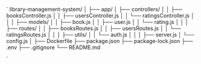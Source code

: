 `
library-management-system/
│
├── app/
│   ├── controllers/
│   │   ├── booksController.js
│   │   ├── usersController.js
│   │   └── ratingsController.js
│   │
│   ├── models/
│   │   ├── book.js
│   │   ├── user.js
│   │   └── rating.js
│   │
│   ├── routes/
│   │   ├── booksRoutes.js
│   │   ├── usersRoutes.js
│   │   └── ratingsRoutes.js
│   │
│   ├── utils/
│   │   └── auth.js
│   │
│   ├── server.js
│   └── config.js
│
├── Dockerfile
├── package.json
├── package-lock.json
├── .env
├── .gitignore
└── README.md

`
